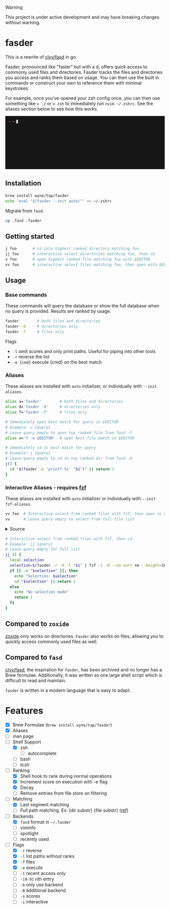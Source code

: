 > [!WARNING]
> This project is under active development and may have breaking changes without warning.

# fasder

This is a rewrite of [clvv/fasd](http://github.com/clvv/fasd) in go.

Fasder, pronounced like "faster" but with a d, offers quick access to commonly
used files and directories. Fasder tracks the files and directories you access
and ranks them based on usage. You can then use the built in commands or
construct your own to reference them with minimal keystrokes.

For example, once you've opened your zsh config once, you can then use something
like `v .z` or `v zsh` to immediately run `nvim ~/.zshrc`. See the aliases section
below to see how this works.

![Demo](./demo.gif)

## Installation

```bash
brew install wyne/tap/fasder
echo 'eval "$(fasder --init auto)"' >> ~/.zshrc
```

Migrate from `fasd`:

```bash
cp .fasd .fasder
```

## Getting started

```bash
j foo       # cd into highest ranked directory matching foo
jj foo      # interactive select directories matching foo, then cd
v foo       # open highest ranked file matching foo with $EDITOR
vv foo      # interactive select files matching foo, then open with $EDITOR
```

## Usage

### Base commands

These commands will query the database or show the full database when no
query is provided. Results are ranked by usage.

```bash
fasder        # both files and directories
fasder -d     # directories only
fasder -f     # files only
```

Flags

- `-l` omit scores and only print paths. Useful for piping into other tools
- `-r` reverse the list
- `-e {cmd}` execute {cmd} on the best match

### Aliases

These aliases are installed with `auto` initializer, or individually
with `--init aliases`.

```bash
alias a='fasder'        # both files and directories
alias d='fasder -d'     # directories only
alias f='fasder -f'     # files only
```

```bash
# Immediately open best match for query in $EDITOR
# Example: v {query}
# Leave query empty to open top ranked file from fasd -f
alias v='f -e $EDITOR'  # open best file match in $EDITOR
```

```bash
# Immediately cd to best match for query
# Example: j {query}
# Leave query empty to cd to top ranked dir from fasd -d
j() {
  cd "$(fasder -e 'printf %s' "$1")" || return 1
}
```

### Interactive Aliases - requires [fzf](https://github.com/junegunn/fzf)

These aliases are installed with `auto` initializer or individually with
`--init fzf-aliases`.

```bash
vv foo  # Interactive select from ranked files with fzf, then open in $EDITOR
vv      # Leave query empty to select from full file list
```

<details>
<summary>Source</summary>

> ```bash
> vv() {
>   local selection
>   # Get the selection from fasder and fzf
>   selection=$(fasder -r -f -l "$1" | fzf -1 -0 --no-sort +m --height=10)
>
>   # Check if a selection was made
>   if [[ -n "$selection" ]]; then
>       # Ensure the editor is set and handle potential issues
>       if [[ -z "$EDITOR" ]]; then
>           echo "EDITOR environment variable is not set."
>           return 1
>       fi
>
>       # Use xargs with -r to prevent running the editor if no selection
>       echo "Selection: $selection"
>       echo "$selection" | xargs -r "$EDITOR"
>   else
>       echo "No selection made."
>       return 1
>   fi
> }
> ```

</details>

```bash
# Interactive select from ranked files with fzf, then cd
# Example: jj {query}
# Leave query empty for full list
jj () {
  local selection
  selection=$(fasder -r -d -l "$1" | fzf -1 -0 --no-sort +m --height=10)
  if [[ -n "$selection" ]]; then
    echo "Selection: $selection"
    cd "$selection" || return 1
  else
    echo "No selection made"
    return 1
  fi
}
```

## Compared to `zoxide`

[zoxide](https://github.com/ajeetdsouza/zoxide) only works on directories.
`Fasder` also works on files, allowing you to quickly access commonly used files as well.

## Compared to `fasd`

[clvv/fasd](http://github.com/clvv/fasd), the inspiration for `fasder`, has been
archived and no longer has a Brew formulae. Additionally, it was written as
one large shell script which is difficult to read and maintain.

`fasder` is written in a modern language that is easy to adapt.

# Features

- [x] Brew Formulae (`brew install wyne/tap/fasder`)
- [x] Aliases
- [ ] man page
- [ ] Shell Support
  - [x] zsh
    - [ ] autocomplete
  - [ ] bash
  - [ ] tcsh
- [ ] Ranking
  - [x] Shell hook to rank during normal operations
  - [x] Increment score on execution with -e flag
  - [x] Decay
  - [ ] Remove entries from file store on filtering
- [ ] Matching
  - [x] Last segment matching
  - [ ] Full path matching. Ex: {dir substr} {file substr} ([ref](https://github.com/clvv/fasd?tab=readme-ov-file#matching))
- [ ] Backends
  - [x] `fasd` format in `~/.fasder`
  - [ ] viminfo
  - [ ] spotlight
  - [ ] recently used
- [ ] Flags
  - [x] `-r` reverse
  - [x] `-l` list paths without ranks
  - [x] `-f` files
  - [x] `-e` execute
  - [ ] `-t` recent access only
  - [ ] `-[0-9]` nth entry
  - [ ] `-b` only use backend
  - [ ] `-B` additional backend
  - [ ] `-s` scores
  - [ ] `-i` interactive
